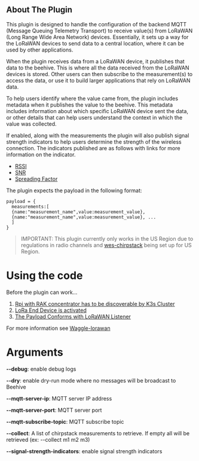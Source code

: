 ## About The Plugin

This plugin is designed to handle the configuration of the backend MQTT (Message Queuing Telemetry Transport) to receive value(s) from LoRaWAN (Long Range Wide Area Network) devices. Essentially, it sets up a way for the LoRaWAN devices to send data to a central location, where it can be used by other applications.

When the plugin receives data from a LoRaWAN device, it publishes that data to the beehive. This is where all the data received from the LoRaWAN devices is stored. Other users can then subscribe to the measurement(s) to access the data, or use it to build larger applications that rely on LoRaWAN data.

To help users identify where the value came from, the plugin includes metadata when it publishes the value to the beehive. This metadata includes information about which specific LoRaWAN device sent the data, or other details that can help users understand the context in which the value was collected.

If enabled, along with the measurements the plugin will also publish signal strength indicators to help users determine the strength of the wireless connection. The indicators published are as follows with links for more information on the indicator.

- [RSSI](https://www.thethingsnetwork.org/docs/lorawan/rssi-and-snr/#rssi)
- [SNR](https://www.thethingsnetwork.org/docs/lorawan/rssi-and-snr/#snr)
- [Spreading Factor](https://www.thethingsnetwork.org/docs/lorawan/spreading-factors/)

The plugin expects the payload in the following format:
```
payload = {
  measurements:[
  {name:"measurement_name",value:measurement_value},
  {name:"measurement_name",value:measurement_value}, ...
  ]
}
```

>IMPORTANT: This plugin currently only works in the US Region due to regulations in radio channels and [wes-chirpstack](https://github.com/waggle-sensor/waggle-edge-stack/tree/main/kubernetes/wes-chirpstack) being set up for US Region.

# Using the code

Before the plugin can work...
1) [Rpi with RAK concentrator has to be discoverable by K3s Cluster](https://github.com/waggle-sensor/waggle-lorawan/blob/main/README.md##setting-up-rak-discover-kit-2-to-be-discoverable-by-wes)
1) [LoRa End Device is activated](https://github.com/waggle-sensor/waggle-lorawan/blob/main/README.md#configuring-the-wes-lorawan)
1) [The Payload Conforms with LoRaWAN Listener](https://github.com/FranciscoLozCoding/plugin-lorawan-listener#converting-chirpstack-payload-decoders)

For more information see [Waggle-lorawan](https://github.com/waggle-sensor/waggle-lorawan)

# Arguments

**--debug**: enable debug logs

**--dry**: enable dry-run mode where no messages will be broadcast to Beehive

**--mqtt-server-ip**: MQTT server IP address

**--mqtt-server-port**: MQTT server port

**--mqtt-subscribe-topic**: MQTT subscribe topic

**--collect**: A list of chirpstack measurements to retrieve. If empty all will be retrieved (ex: --collect m1 m2 m3)

**--signal-strength-indicators**: enable signal strength indicators
